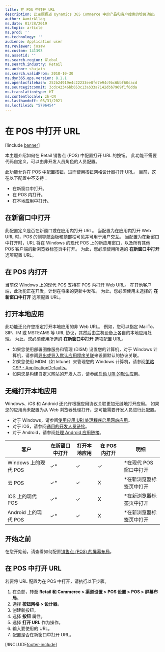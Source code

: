 ```yaml
---
title: 在 POS 中打开 URL
description: 此主题概述 Dynamics 365 Commerce 中的产品和客户搜索的增强功能。
author: AamirAllaq
ms.date: 01/28/2019
ms.topic: article
ms.prod: ''
ms.technology: ''
audience: Application user
ms.reviewer: josaw
ms.custom: 141393
ms.assetid: ''
ms.search.region: Global
ms.search.industry: Retail
ms.author: shajain
ms.search.validFrom: 2018-10-30
ms.dyn365.ops.version: 8.1.1
ms.openlocfilehash: 252b24919e4c22233ee8fe7e94c9bc6bbf60dacd
ms.sourcegitcommit: 3cdc42346bb653c13ab33a7142dbb7969f1f6dda
ms.translationtype: HT
ms.contentlocale: zh-CN
ms.lasthandoff: 03/31/2021
ms.locfileid: "5796454"
---
```

# <a name="open-url-in-pos"></a>在 POS 中打开 URL

[!include [banner](includes/banner.md)]

本主题介绍如何在 Retail 销售点 (POS) 中配置打开 URL 的按钮。 此功能不需要代码自定义，可以由非开发人员角色的人员配置。 

此功能允许在 POS 中配置按钮，进而使用按钮网格设计器打开 URL。 目前，这在以下配置中不支持：

- 在新窗口中打开。
- 在 POS 内打开。
- 在本地应用中打开。

## <a name="open-in-new-window"></a>在新窗口中打开

此配置定义是否在新窗口或在应用内打开 URL。 当配置为在应用内打开 Web URL 时，POS 的侧导航面板和顶部栏可见并可用于用户交互。 当配置为在新窗口中打开时，URL 将在 Windows 的现代 POS 上的新应用窗口，以及所有其他 POS 客户端的新浏览器标签页中打开。 为此，您必须使用所选的 **在新窗口中打开** 选项配置 URL。

## <a name="open-within-pos"></a>在 POS 内打开

当前仅 Windows 上的现代 POS 支持在 POS 内打开 Web URL。 在其他客户端，此功能正在开发，计划在将来的更新中发布。 为此，您必须使用未选择的 **在新窗口中打开** 选项配置 URL。

## <a name="open-a-native-app"></a>打开本地应用

此功能还允许您指定打开本地应用的非 Web URL。 例如，您可以指定 MailTo、SIP、IM 或 MSTEAMS 等 URL 协议，其然后由主机设备上各自的本地应用处理。 为此，您必须使用所选的 **在新窗口中打开** 选项配置 URL。

- 如果您使用部署图像服务和管理 (DISM) 设置您的计算机，对于 Windows 计算机，请参阅[导出或导入默认应用程序关联](https://docs.microsoft.com/windows-hardware/manufacture/desktop/export-or-import-default-application-associations)来设置默认的协议关联。
- 如果您使用 MDM（如 Intune）来管理您的 Windows 计算机，请参阅[策略 CSP - ApplicationDefaults](https://docs.microsoft.com/windows/client-management/mdm/policy-csp-applicationdefaults)。
- 如果您是构建自定义网站的开发人员，请参阅[启动 URI 的默认应用](https://docs.microsoft.com/windows/uwp/launch-resume/launch-default-app)。

## <a name="open-a-native-app-seamlessly"></a>无缝打开本地应用

Windows、iOS 和 Android 还允许根据应用协议关联更加无缝地打开应用。 如果您的应用尚未配置为从 Web 浏览器处理打开，您可能需要开发人员进行此配置。

- 对于 Windows，请参阅[使用应用 URI 处理程序启用网站应用](https://docs.microsoft.com/windows/uwp/launch-resume/web-to-app-linking)。
- 对于 iOS，请参阅[通用的开发人员链接](https://developer.apple.com/ios/universal-links/)。
- 对于 Android，请参阅[处理 Android 应用链接](https://developer.android.com/training/app-links/)。

| 客户                | 在新窗口中打开 | 打开本地应用 | 在 POS 内打开 | 明细                           |
|-----------------------|--------------------|-----------------|-----------------|-----------------------------------|
| Windows 上的现代 POS | ✓\*                | ✓               | ✓              | \*在现代 POS 窗口中打开 |
| 云 POS             | ✓\*                | ✓               | X              | \*在新浏览器标签页中打开        |
| iOS 上的现代 POS     | ✓\*                | ✓               | X              | \*在新浏览器标签页中打开        |
| Android 上的现代 POS | ✓\*                | ✓               | X              | \*在新浏览器标签页中打开        |

## <a name="before-you-begin"></a>开始之前

在您开始前，请查看如何配置[销售点 (POS) 的屏幕布局](pos-screen-layouts.md)。

## <a name="open-url-in-pos"></a>在 POS 中打开 URL

若要将 URL 配置为在 POS 中打开，请执行以下步骤。

1. 在总部，转至 **Retail 和 Commerce \> 渠道设置 \> POS 设置 \> POS \> 屏幕布局**。
2. 选择 **按钮网格 \> 设计器**。
3. 创建新按钮。
4. 选择 **按钮** 属性。
5. 选择 **打开 URL** 作为操作。
6. 输入要使用的 URL。
7. 配置是否在新窗口中打开 URL。


[!INCLUDE[footer-include](../includes/footer-banner.md)]